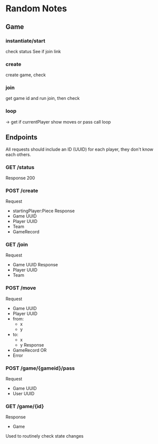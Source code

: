 # Random Notes

## Game

### instantiate/start
check status
See if join link

### create
create game, check

### join
get game id and run join, then check

### loop
-> get
  if currentPlayer
    show moves
    or pass
  call loop

## Endpoints

All requests should include an ID (UUID) for each player, they don't know each others.

### GET /status
Response
200

### POST /create
Request
- startingPlayer:Piece
Response
- Game UUID
- Player UUID
- Team
- GameRecord

### GET /join
Request
- Game UUID
Response
- Player UUID
- Team

### POST /move
Request
- Game UUID
- Player UUID
- from:
    - x
    - y
- to:
    - x
    - y
Response
- GameRecord
OR
- Error

### POST /game/{gameid}/pass
Request
- Game UUID
- User UUID

### GET /game/{id}
Response
- Game

Used to routinely check state changes

